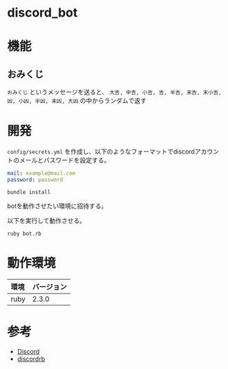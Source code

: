 # discord_bot

# 機能

## おみくじ

`おみくじ` というメッセージを送ると、 `大吉, 中吉, 小吉, 吉, 半吉, 末吉, 末小吉, 凶, 小凶, 半凶, 末凶, 大凶` の中からランダムで返す

# 開発

`config/secrets.yml` を作成し、以下のようなフォーマットでdiscordアカウントのメールとパスワードを設定する。

```yml
mail: example@mail.com
password: password
```

```
bundle install
```

botを動作させたい環境に招待する。

以下を実行して動作させる。

```shell
ruby bot.rb
```

# 動作環境

|環境|バージョン|
|:--|:--|
|ruby|2.3.0|

# 参考

- [Discord](https://discordapp.com/)
- [discordrb](https://github.com/meew0/discordrb)
